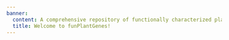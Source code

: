 ```yaml
---
banner:
  content: A comprehensive repository of functionally characterized plant genes, encompassing a wide range of species, provides a valuable and extensive source of information for researchers and scientists.
  title: Welcome to funPlantGenes!
---
```

